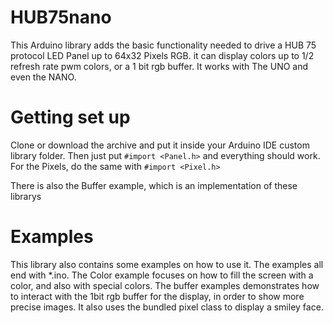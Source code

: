 # HUB75nano
This Arduino library adds the basic functionality needed to drive a HUB 75 protocol LED Panel up to 64x32 Pixels RGB.
it can display colors up to 1/2 refresh rate pwm colors, or a 1 bit rgb buffer. It works with The UNO and even the NANO.

# Getting set up
Clone or download the archive and put it inside your Arduino IDE custom library folder. 
Then just put 
	`#import <Panel.h>`
and everything should work.
For the Pixels, do the same with
	`#import <Pixel.h>`


There is also the Buffer example, which is an implementation of these librarys

# Examples
This library also contains some examples on how to use it. The examples all end with *.ino. The Color example focuses on how to fill the screen with a color, and also with special colors. 
The buffer examples demonstrates how to interact with the 1bit rgb buffer for the display, in order to show more precise images. It also uses the bundled pixel class to display a smiley face.
